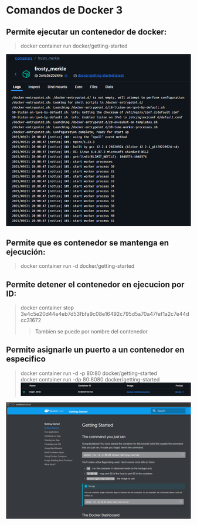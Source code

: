 # Comandos de Docker 3

## Permite ejecutar un contenedor de docker:
>   docker container run docker/getting-started

![alt text](screenshots-Lesson-1/image2.png)

## Permite que es contenedor se mantenga en ejecución:
>   docker container run -d docker/getting-started

## Permite detener el contenedor en ejecucion por ID:
>   docker container stop 3e4c5e20d44e4eb7d53fbfa9c08e16492c795d5a70a47fef1a2c7e44dcc31672
> > Tambien se puede por nombre del contenedor

## Permite asignarle un puerto a un contenedor en especifico
> docker container run -d -p 80:80 docker/getting-started   
> docker container run -dp 80:8080 docker/getting-started   
![alt text](screenshots-Lesson-1/image3.png)

![alt text](screenshots-Lesson-1/image4.png)


